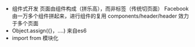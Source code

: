 - 组件式开发
  页面由组件构成（拼乐高），而非标签（传统切页面）
  Facebook 由一万多个组件拼起来，进行组件的复用
  components/header/header 效力于多个页面
- Object.assign({}，....)
来自es6
- import from 模块化